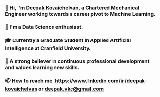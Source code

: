 ### 👋 Hi, I'm Deepak Kovaichelvan, a Chartered Mechanical Engineer working towards a career pivot to Machine Learning.
### 👀 I'm a Data Science enthusiast.
### 🎓 Currently a Graduate Student in Applied Artificial Intelligence at Cranfield University.
### 🌱 A strong believer in continuous professional development and values learning new skills.
### 📫 How to reach me: https://www.linkedin.com/in/deepak-kovaichelvan or deepak.vkc@gmail.com

